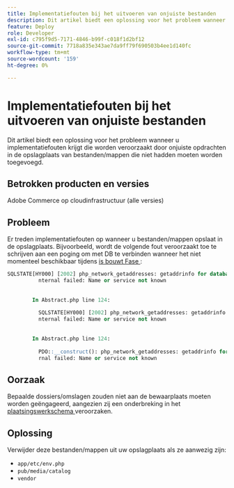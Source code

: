 ```yaml
---
title: Implementatiefouten bij het uitvoeren van onjuiste bestanden
description: Dit artikel biedt een oplossing voor het probleem wanneer u implementatiefouten krijgt die worden veroorzaakt door onjuiste verbintenissen aan de opslagplaats van bestanden/mappen die niet hadden moeten worden toegevoegd.
feature: Deploy
role: Developer
exl-id: c795f9d5-7171-4846-b99f-c018f1d2bf12
source-git-commit: 7718a835e343ae7da9ff79f690503b4ee1d140fc
workflow-type: tm+mt
source-wordcount: '159'
ht-degree: 0%

---
```


# Implementatiefouten bij het uitvoeren van onjuiste bestanden

Dit artikel biedt een oplossing voor het probleem wanneer u implementatiefouten krijgt die worden veroorzaakt door onjuiste opdrachten in de opslagplaats van bestanden/mappen die niet hadden moeten worden toegevoegd.

## Betrokken producten en versies

Adobe Commerce op cloudinfrastructuur (alle versies)

## Probleem

Er treden implementatiefouten op wanneer u bestanden/mappen opslaat in de opslagplaats. Bijvoorbeeld, wordt de volgende fout veroorzaakt toe te schrijven aan een poging om met DB te verbinden wanneer het niet momenteel beschikbaar tijdens [ is bouwt Fase ](https://experienceleague.adobe.com/docs/commerce-cloud-service/user-guide/develop/deploy/process.html?lang=nl-NL#build-phase):

```SQL
SQLSTATE[HY000] [2002] php_network_getaddresses: getaddrinfo for database.i  
          nternal failed: Name or service not known                                    
                                                                                       
        
        In Abstract.php line 124:
                                                                                       
          SQLSTATE[HY000] [2002] php_network_getaddresses: getaddrinfo for database.i  
          nternal failed: Name or service not known                                    
                                                                                       
        
        In Abstract.php line 124:
                                                                                       
          PDO::__construct(): php_network_getaddresses: getaddrinfo for database.inte  
          rnal failed: Name or service not known       
```

## Oorzaak

Bepaalde dossiers/omslagen zouden niet aan de bewaarplaats moeten worden geëngageerd, aangezien zij een onderbreking in het [ plaatsingswerkschema ](https://experienceleague.adobe.com/docs/commerce-cloud-service/user-guide/develop/deploy/process.html?lang=nl-NL) veroorzaken.

## Oplossing

Verwijder deze bestanden/mappen uit uw opslagplaats als ze aanwezig zijn:

* `app/etc/env.php`
* `pub/media/catalog`
* `vendor`
